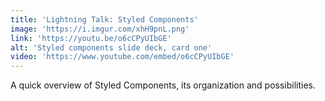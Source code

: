 ```yaml
---
title: 'Lightning Talk: Styled Components'
image: 'https://i.imgur.com/xhH9pnL.png'
link: 'https://youtu.be/o6cCPyUIbGE'
alt: 'Styled components slide deck, card one'
video: 'https://www.youtube.com/embed/o6cCPyUIbGE'
---
```

A quick overview of Styled Components, its organization and possibilities.

